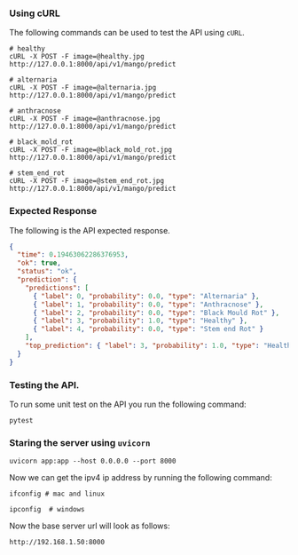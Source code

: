 ### Using cURL

The following commands can be used to test the API using `cURL`.

```shell
# healthy
cURL -X POST -F image=@healthy.jpg http://127.0.0.1:8000/api/v1/mango/predict

# alternaria
cURL -X POST -F image=@alternaria.jpg http://127.0.0.1:8000/api/v1/mango/predict

# anthracnose
cURL -X POST -F image=@anthracnose.jpg http://127.0.0.1:8000/api/v1/mango/predict

# black_mold_rot
cURL -X POST -F image=@black_mold_rot.jpg http://127.0.0.1:8000/api/v1/mango/predict

# stem_end_rot
cURL -X POST -F image=@stem_end_rot.jpg http://127.0.0.1:8000/api/v1/mango/predict

```

### Expected Response

The following is the API expected response.

```json
{
  "time": 0.19463062286376953,
  "ok": true,
  "status": "ok",
  "prediction": {
    "predictions": [
      { "label": 0, "probability": 0.0, "type": "Alternaria" },
      { "label": 1, "probability": 0.0, "type": "Anthracnose" },
      { "label": 2, "probability": 0.0, "type": "Black Mould Rot" },
      { "label": 3, "probability": 1.0, "type": "Healthy" },
      { "label": 4, "probability": 0.0, "type": "Stem end Rot" }
    ],
    "top_prediction": { "label": 3, "probability": 1.0, "type": "Healthy" }
  }
}
```

### Testing the API.

To run some unit test on the API you run the following command:

```shell
pytest
```

### Staring the server using `uvicorn`

```shell
uvicorn app:app --host 0.0.0.0 --port 8000
```

Now we can get the ipv4 ip address by running the following command:

```shell
ifconfig # mac and linux

ipconfig  # windows
```

Now the base server url will look as follows:

```shell
http://192.168.1.50:8000
```

